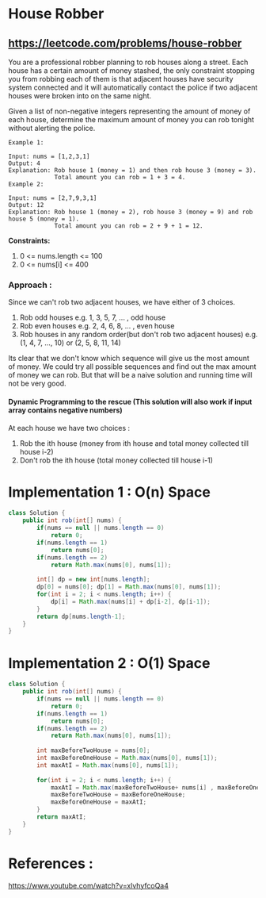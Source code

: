 # House Robber
## https://leetcode.com/problems/house-robber

You are a professional robber planning to rob houses along a street. Each house has a certain amount of money stashed, the only constraint stopping you from robbing each of them is that adjacent houses have security system connected and it will automatically contact the police if two adjacent houses were broken into on the same night.

Given a list of non-negative integers representing the amount of money of each house, determine the maximum amount of money you can rob tonight without alerting the police.

``` 
Example 1:

Input: nums = [1,2,3,1]
Output: 4
Explanation: Rob house 1 (money = 1) and then rob house 3 (money = 3).
             Total amount you can rob = 1 + 3 = 4.
Example 2:

Input: nums = [2,7,9,3,1]
Output: 12
Explanation: Rob house 1 (money = 2), rob house 3 (money = 9) and rob house 5 (money = 1).
             Total amount you can rob = 2 + 9 + 1 = 12.
``` 

**Constraints:**

1. 0 <= nums.length <= 100
2. 0 <= nums[i] <= 400

### Approach :
Since we can't rob two adjacent houses, we have either of 3 choices.
1. Rob odd houses e.g.  1, 3, 5, 7, ... , odd house
2. Rob even houses  e.g. 2, 4, 6, 8, ... , even house
3. Rob houses in any random order(but don't rob two adjacent houses) e.g. (1, 4, 7, ..., 10) or (2, 5, 8, 11, 14)

Its clear that we don't know which sequence will give us the most amount of money. 
We could try all possible sequences and find out the max amount of money we can rob.
But that will be a naive solution and running time will not be very good.

#### Dynamic Programming to the rescue (This solution will also work if input array contains negative numbers)
At each house we have two choices : 
1. Rob the ith house (money from ith house and total money collected till house i-2)
2. Don't rob the ith house (total money collected till house i-1)

# Implementation 1 : O(n) Space
```java
class Solution {
    public int rob(int[] nums) {
        if(nums == null || nums.length == 0)
            return 0;
        if(nums.length == 1)
            return nums[0];
        if(nums.length == 2)
            return Math.max(nums[0], nums[1]);
        
        int[] dp = new int[nums.length];
        dp[0] = nums[0]; dp[1] = Math.max(nums[0], nums[1]);
        for(int i = 2; i < nums.length; i++) {
            dp[i] = Math.max(nums[i] + dp[i-2], dp[i-1]);
        }
        return dp[nums.length-1];
    }
}
```
# Implementation 2 : O(1) Space
```java
class Solution {
    public int rob(int[] nums) {
        if(nums == null || nums.length == 0)
            return 0;
        if(nums.length == 1)
            return nums[0];
        if(nums.length == 2)
            return Math.max(nums[0], nums[1]);
        
        int maxBeforeTwoHouse = nums[0];
        int maxBeforeOneHouse = Math.max(nums[0], nums[1]);
        int maxAtI = Math.max(nums[0], nums[1]);
        
        for(int i = 2; i < nums.length; i++) {
            maxAtI = Math.max(maxBeforeTwoHouse+ nums[i] , maxBeforeOneHouse);
            maxBeforeTwoHouse = maxBeforeOneHouse;
            maxBeforeOneHouse = maxAtI;
        }
        return maxAtI;
    }
}
```


# References :
https://www.youtube.com/watch?v=xlvhyfcoQa4

